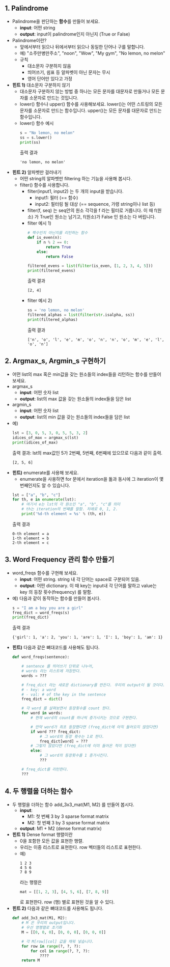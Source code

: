 ## 1. Palindrome
- Palindrome을 판단하는 **함수**를 만들어 보세요.
    - **input**: 어떤 string
    - **output**: input이 palindrome인지 아닌지 (True or False)
- Palindrome이란?
    - 앞에서부터 읽으나 뒤에서부터 읽으나 동일한 단어나 구를 말합니다.
    - 예) "소주만병만주소", "noon", "Wow", "My gym", "No lemon, no melon"
    - 규칙
        - 대소문자 구분하지 않음
        - 띄어쓰기, 쉼표 등 알파벳이 아닌 문자는 무시
        - 영어 단어만 있다고 가정
- **힌트 1)** 대소문자 구분하지 않기
    - 대소문자 구분하지 않는 방법 중 하나는 모든 문자를 대문자로 만들거나 모든 문자를 소문자로 만드는 것입니다.
    - lower() 함수나 upper() 함수를 사용해보세요. lower()는 어떤 스트링의 모든 문자를 소문자로 만드는 함수입니다. upper()는 모든 문자를 대문자로 만드는 함수입니다.
    - lower() 함수 예시
        ```python
        s = "No lemon, no melon"
        ss = s.lower()
        print(ss)
        ```
        출력 결과
        ```
        'no lemon, no melon'
        ```
- **힌트 2)** 알파벳만 걸러내기
    - 어떤 string의 알파벳만 filtering 하는 기능을 사용해 봅시다. 
    - filter() 함수를 사용합니다.
        - filter(input1, input2) 는 두 개의 input을 받습니다.
            - input1: 필터 (== 함수)
            - input2: 필터링 될 대상 (== sequence, 가령 string이나 list 등)
        - filter(f, seq) 는 seq안의 원소 각각을 f 라는 필터로 거릅니다. 이 때 f(원소) 가 True인 원소는 남기고, f(원소)가 False 인 원소는 다 버립니다.
        - filter 예시 1)
            ```python
            # 짝수인지 아닌지를 리턴하는 함수
            def is_even(n):
                if n % 2 == 0:
                    return True
                else:
                    return False

            filtered_evens = list(filter(is_even, [1, 2, 3, 4, 5]))
            print(filtered_evens)
            ```
            출력 결과 
            ```
            [2, 4]
            ```
        - filter 예시 2)
            ```python
            ss = 'no lemon, no melon'
            filtered_alphas = list(filter(str.isalpha, ss))
            print(filtered_alphas)
            ```
            출력 결과
            ```
            ['n', 'o', 'l', 'e', 'm', 'o', 'n', 'n', 'o', 'm', 'e', 'l', 'o', 'n']
            ```

## 2. Argmax_s, Argmin_s 구현하기
- 어떤 list의 max 혹은 min값을 갖는 원소들의 index들을 리턴하는 함수를 만들어보세요.
- argmax_s
    - **input**: 어떤 숫자 list
    - **output**: list의 max 값을 갖는 원소들의 index들을 담은 list
- argmin_s
    - **input**: 어떤 숫자 list
    - **output**: list의 min 값을 갖는 원소들의 index들을 담은 list
- 예)
    ```python
    lst = [3, 0, 5, 3, 0, 5, 5, 3, 2]
    idices_of_max = argmax_s(lst)
    print(idices_of_max)
    ```
    출력 결과: lst의 max값인 5가 2번째, 5번째, 6번째에 있으므로 다음과 같이 출력.
    ```
    [2, 5, 6]
    ```
- **힌트)** enumerate를 사용해 보세요.
    - enumerate을 사용하면 for 문에서 iteration을 돎과 동시에 그 iteration이 몇 번째인지도 알 수 있습니다.
    ```python
    lst = ["a", "b", "c"]
    for th, e in enumerate(lst):
        # 여기서 e는 lst의 각 원소인 "a", "b", "c"를 의미
        # th는 iteration의 번째를 말함. 차례로 0, 1, 2.
        print('%d-th element = %s' % (th, e))
    ```
    출력 결과
    ```
    0-th element = a
    1-th element = b
    2-th element = c
    ```


## 3. Word Frequency 관리 함수 만들기
- word_freqs 함수를 구현해 보세요.
    - **input**: 어떤 string. string 내 각 단어는 space로 구분되어 있음.
    - **output**: 어떤 dictionary. 이 때 key는 input내 각 단어를 말하고 value는 key 의 등장 횟수(frequency) 를 말함.
- 예) 다음과 같이 동작하는 함수를 만들어 봅시다.
    ```python
    s = "I am a boy you are a girl"
    freq_dict = word_freqs(s)
    print(freq_dict)
    ```
    출력 결과
    ```
    {'girl': 1, 'a': 2, 'you': 1, 'are': 1, 'I': 1, 'boy': 1, 'am': 1}
    ```
- **힌트)** 다음과 같은 뼈대코드를 사용해도 됩니다.
    ```python
    def word_freqs(sentence):

        # sentence 를 띄어쓰기 단위로 나누어, 
        # words 라는 리스트에 저장한다.
        words = ???

        # freq_dict 라는 새로운 dictionary를 만든다. 우리의 output이 될 것이다.
        # - key: a word
        # - val: # of the key in the sentence
        freq_dict = dict()

        # 각 word 를 살펴보면서 등장횟수를 count 한다.
        for word in words:
            # 현재 word의 count를 하나씩 증가시키는 것으로 구현한다.

            # 만약 word가 최초 등장했다면 (freq_dict에 아직 들어오지 않았다면)
            if word ??? freq_dict:
                # 그 word의 등장 횟수는 1로 한다.
                freq_dict[word] = ???
            # 그렇지 않았다면 (freq_dict에 이미 들어온 적이 있다면)
            else:
                # 그 word의 등장횟수를 1 증가시킨다.
                ???

        # freq_dict를 리턴한다.
        ???
    ```


## 4. 두 행렬을 더하는 함수
- 두 행렬을 더하는 함수 add_3x3_mat(M1, M2) 를 만들어 봅시다.
    - **input**:
        - M1: 첫 번째 3 by 3 sparse format matrix
        - M2: 첫 번째 3 by 3 sparse format matrix
    - **output**: M1 + M2 (dense format matrix)
- **힌트 1)** Dense format 행렬이란
    - 0을 포함한 모든 값을 표현한 행렬.
    - 우리는 이중 리스트로 표현한다. row 벡터들의 리스트로 표현한다.
    - 예)
        ```
        1 2 3
        4 5 6
        7 8 9
        ```
        라는 행렬은
        ```python
        mat = [[1, 2, 3], [4, 5, 6], [7, 8, 9]]
        ```
        로 표현한다. row (행) 별로 표현된 것을 알 수 있다.
- **힌트 2)** 다음과 같은 뼈대코드를 사용해도 됩니다.
    ```python
    def add_3x3_mat(M1, M2):
        # M 은 우리의 output입니다.
        # 우선 영행렬로 초기화
        M = [[0, 0, 0], [0, 0, 0], [0, 0, 0]]

        # 각 M[row][col] 값을 채워 넣습니다.
        for row in range(?, ?, ?):
            for col in range(?, ?, ?):
                ????
        return M
    ```

